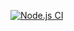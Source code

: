 [![Node.js CI](https://github.com/NoonAk-N/unit-test/actions/workflows/node.js.yml/badge.svg)](https://github.com/NoonAk-N/unit-test/actions/workflows/node.js.yml)
